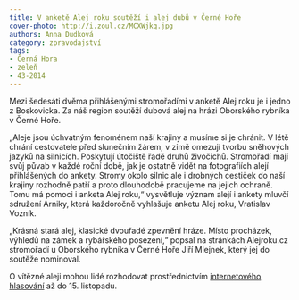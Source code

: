 ```yaml
---
title: V anketě Alej roku soutěží i alej dubů v Černé Hoře
cover-photo: http://i.zoul.cz/MCXWjkq.jpg
authors: Anna Dudková
category: zpravodajství
tags:
- Černá Hora
- zeleň
- 43-2014 
---
```


Mezi šedesáti dvěma přihlášenými stromořadími v anketě Alej roku je i jedno z Boskovicka. Za náš region soutěží dubová alej na hrázi Oborského rybníka v Černé Hoře.

„Aleje jsou úchvatným fenoménem naší krajiny a musíme si je chránit. V létě chrání cestovatele před slunečním žárem, v zimě omezují tvorbu sněhových jazyků na silnicích. Poskytují útočiště řadě druhů živočichů. Stromořadí mají svůj půvab v každé roční době, jak je ostatně vidět na fotografiích alejí přihlášených do ankety. Stromy okolo silnic ale i drobných cestiček do naší krajiny rozhodně patří a proto dlouhodobě pracujeme na jejich ochraně. Tomu má pomoci i anketa Alej roku,“ vysvětluje význam alejí i ankety mluvčí sdružení Arniky, která každoročně vyhlašuje anketu Alej roku, Vratislav Vozník.

„Krásná stará alej, klasické dvouřadé zpevnění hráze. Místo procházek, výhledů na zámek a rybářského posezení,“ popsal na stránkách Alejroku.cz stromořadí u Oborského rybníka v Černé Hoře Jiří Mlejnek, který jej do soutěže nominoval.

O vítězné aleji mohou lidé rozhodovat prostřednictvím [internetového hlasování](http://www.alejroku.cz/) až do 15. listopadu.